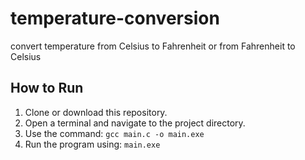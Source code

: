 # temperature-conversion

convert temperature from Celsius to Fahrenheit or from Fahrenheit to Celsius

## How to Run

1. Clone or download this repository.
2. Open a terminal and navigate to the project directory.
3. Use the command: `gcc main.c -o main.exe`
4. Run the program using: `main.exe`
